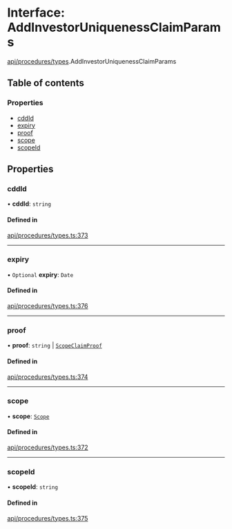 # Interface: AddInvestorUniquenessClaimParams

[api/procedures/types](../wiki/api.procedures.types).AddInvestorUniquenessClaimParams

## Table of contents

### Properties

- [cddId](../wiki/api.procedures.types.AddInvestorUniquenessClaimParams#cddid)
- [expiry](../wiki/api.procedures.types.AddInvestorUniquenessClaimParams#expiry)
- [proof](../wiki/api.procedures.types.AddInvestorUniquenessClaimParams#proof)
- [scope](../wiki/api.procedures.types.AddInvestorUniquenessClaimParams#scope)
- [scopeId](../wiki/api.procedures.types.AddInvestorUniquenessClaimParams#scopeid)

## Properties

### cddId

• **cddId**: `string`

#### Defined in

[api/procedures/types.ts:373](https://github.com/PolymeshAssociation/polymesh-sdk/blob/95e180d2/src/api/procedures/types.ts#L373)

___

### expiry

• `Optional` **expiry**: `Date`

#### Defined in

[api/procedures/types.ts:376](https://github.com/PolymeshAssociation/polymesh-sdk/blob/95e180d2/src/api/procedures/types.ts#L376)

___

### proof

• **proof**: `string` \| [`ScopeClaimProof`](../wiki/api.procedures.types.ScopeClaimProof)

#### Defined in

[api/procedures/types.ts:374](https://github.com/PolymeshAssociation/polymesh-sdk/blob/95e180d2/src/api/procedures/types.ts#L374)

___

### scope

• **scope**: [`Scope`](../wiki/types.Scope)

#### Defined in

[api/procedures/types.ts:372](https://github.com/PolymeshAssociation/polymesh-sdk/blob/95e180d2/src/api/procedures/types.ts#L372)

___

### scopeId

• **scopeId**: `string`

#### Defined in

[api/procedures/types.ts:375](https://github.com/PolymeshAssociation/polymesh-sdk/blob/95e180d2/src/api/procedures/types.ts#L375)
